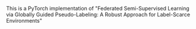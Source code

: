 This is a PyTorch implementation of "Federated Semi-Supervised Learning via Globally Guided Pseudo-Labeling: A Robust Approach for Label-Scarce Environments"
